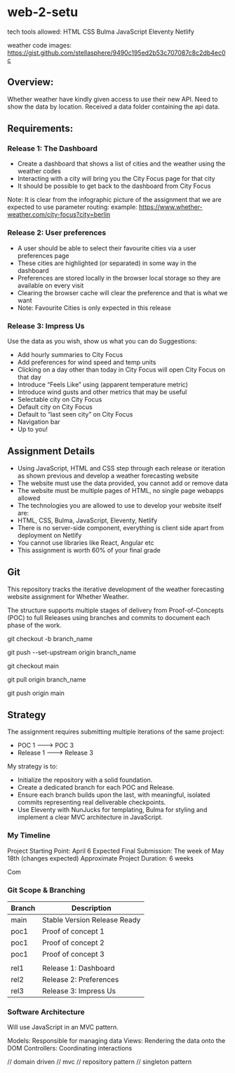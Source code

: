 # web-2-setu

tech tools allowed:
HTML
CSS
Bulma
JavaScript
Eleventy
Netlify

weather code images: https://gist.github.com/stellasphere/9490c195ed2b53c707087c8c2db4ec0c

## Overview:

Whether weather have kindly given access to use their new API.
Need to show the data by location. Received a data folder containing the api data.

## Requirements:

### Release 1: The Dashboard

* Create a dashboard that shows a list of cities and the weather using the weather codes
* Interacting with a city will bring you the City Focus page for that city
* It should be possible to get back to the dashboard from City Focus

Note: It is clear from the infographic picture of the assignment that we are expected to use parameter routing:
example: https://www.whether-weather.com/city-focus?city=berlin

### Release 2: User preferences

* A user should be able to select their favourite cities via a user preferences page
* These cities are highlighted (or separated) in some way in the dashboard
* Preferences are stored locally in the browser local storage so they are available on every visit
* Clearing the browser cache will clear the preference and that is what we want
* Note: Favourite Cities is only expected in this release

### Release 3: Impress Us

Use the data as you wish, show us what you can do
Suggestions:

* Add hourly summaries to City Focus
* Add preferences for wind speed and temp units
* Clicking on a day other than today in City Focus will open City Focus on that day
* Introduce “Feels Like” using (apparent temperature metric)
* Introduce wind gusts and other metrics that may be useful
* Selectable city on City Focus
* Default city on City Focus
* Default to “last seen city” on City Focus
* Navigation bar
* Up to you!

## Assignment Details

* Using JavaScript, HTML and CSS step through each release or iteration as shown previous and develop a weather forecasting website
* The website must use the data provided, you cannot add or remove data
* The website must be multiple pages of HTML, no single page webapps allowed
* The technologies you are allowed to use to develop your website itself are:
* HTML, CSS, Bulma, JavaScript, Eleventy, Netlify
* There is no server-side component, everything is client side apart from deployment on Netlify
* You cannot use libraries like React, Angular etc
* This assignment is worth 60% of your final grade

## Git

This repository tracks the iterative development of the weather forecasting website assignment for Whether Weather.

The structure supports multiple stages of delivery from Proof-of-Concepts (POC) to full Releases using branches and commits to document each phase of the work.

git checkout -b branch_name

git push --set-upstream origin branch_name

git checkout main

git pull origin branch_name

git push origin main

## Strategy

The assignment requires submitting multiple iterations of the same project:

- POC 1 ---> POC 3
- Release 1 ---> Release 3

My strategy is to:

* Initialize the repository with a solid foundation.
* Create a dedicated branch for each POC and Release.
* Ensure each branch builds upon the last, with meaningful, isolated commits representing real deliverable checkpoints.
* Use Eleventy with NunJucks for templating, Bulma for styling and implement a clear MVC architecture in JavaScript.

### My Timeline

Project Starting Point: April 6
Expected Final Submission: The week of May 18th (changes expected)
Approximate Project Duration: 6 weeks

Com

### Git Scope & Branching

| Branch | Description                  |
| ------ | ---------------------------- |
| main   | Stable Version Release Ready |
| poc1   | Proof of concept 1           |
| poc1   | Proof of concept 2           |
| poc1   | Proof of concept 3           |
|        |                              |
| rel1   | Release 1: Dashboard         |
| rel2   | Release 2: Preferences       |
| rel3   | Release 3: Impress Us        |

### Software Architecture

Will use JavaScript in an MVC pattern.

Models: Responsible for managing data
Views: Rendering the data onto the DOM
Controllers: Coordinating interactions


// domain driven
// mvc
// repository pattern
// singleton pattern